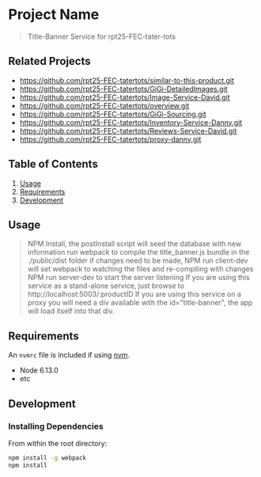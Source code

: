 # Project Name

> Title-Banner Service for rpt25-FEC-tater-tots

## Related Projects

  - https://github.com/rpt25-FEC-tatertots/similar-to-this-product.git
  - https://github.com/rpt25-FEC-tatertots/GiGi-DetailedImages.git
  - https://github.com/rpt25-FEC-tatertots/Image-Service-David.git
  - https://github.com/rpt25-FEC-tatertots/overview.git
  - https://github.com/rpt25-FEC-tatertots/GiGi-Sourcing.git
  - https://github.com/rpt25-FEC-tatertots/Inventory-Service-Danny.git
  - https://github.com/rpt25-FEC-tatertots/Reviews-Service-David.git
  - https://github.com/rpt25-FEC-tatertots/proxy-danny.git

## Table of Contents

1. [Usage](#Usage)
1. [Requirements](#requirements)
1. [Development](#development)

## Usage


> NPM Install, the postInstall script will seed the database with new information
> run webpack to compile the title_banner.js bundle in the ./public/dist folder
> if changes need to be made, NPM run client-dev will set webpack to watching the files and re-compiling with changes
> NPM run server-dev to start the server listening
> If you are using this service as a stand-alone service, just browse to http://localhost:5003/:productID
> If you are using this service on a proxy you will need a div available with the id="title-banner", the app will load itself into that div.

## Requirements

An `nvmrc` file is included if using [nvm](https://github.com/creationix/nvm).

- Node 6.13.0
- etc

## Development

### Installing Dependencies

From within the root directory:

```sh
npm install -g webpack
npm install
```


